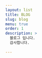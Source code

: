 ```yaml
---
layout: list
title: BLOG
slug: blog
menu: true
order: 1
description: >
  블로그 입니다.
  감사합니다.
  
---
```

